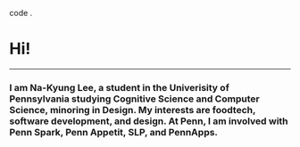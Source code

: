 code .
# Hi!
---
### I am Na-Kyung Lee, a student in the Univerisity of Pennsylvania studying **Cognitive Science** and **Computer Science**, minoring in Design. My interests are foodtech, software development, and design. At Penn, I am involved with Penn Spark, Penn Appetit, SLP, and PennApps.
